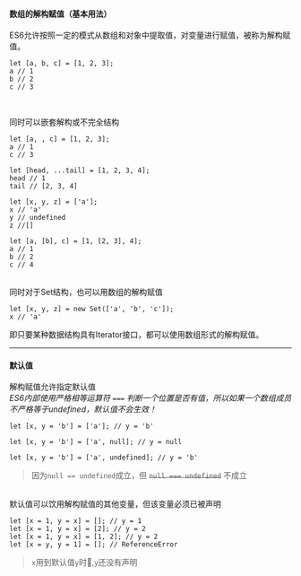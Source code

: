 #### 数组的解构赋值（基本用法）

ES6允许按照一定的模式从数组和对象中提取值，对变量进行赋值，被称为解构赋值。
```
let [a, b, c] = [1, 2, 3];
a // 1
b // 2
c // 3
```
<br>

同时可以嵌套解构或不完全结构
```
let [a, , c] = [1, 2, 3];
a // 1
c // 3

let [head, ...tail] = [1, 2, 3, 4];
head // 1
tail // [2, 3, 4]

let [x, y, z] = ['a'];
x // 'a'
y // undefined
z //[]

let [a, [b], c] = [1, [2, 3], 4];
a // 1
b // 2
c // 4
```
<br>
同时对于Set结构，也可以用数组的解构赋值

```
let [x, y, z] = new Set(['a', 'b', 'c']);
x // 'a'
```
即只要某种数据结构具有Iterator接口，都可以使用数组形式的解构赋值。

---

#### 默认值

解构赋值允许指定默认值<br>
*ES6内部使用严格相等运算符 `===` 判断一个位置是否有值，所以如果一个数组成员不严格等于undefined，默认值不会生效！*
```
let [x, y = 'b'] = ['a']; // y = 'b'

let [x, y = 'b'] = ['a', null]; // y = null

let [x, y = 'b'] = ['a', undefined]; // y = 'b'
```
>因为`null == undefined`成立，但 ~~`null === undefined`~~ 不成立

<br>
默认值可以饮用解构赋值的其他变量，但该变量必须已被声明

```
let [x = 1, y = x] = []; // y = 1
let [x = 1, y = x] = [2]; // y = 2
let [x = 1, y = x] = [1, 2]; // y = 2
let [x = y, y = 1] = []; // ReferenceError
```
>`x`用到默认值`y`时,`y`还没有声明
